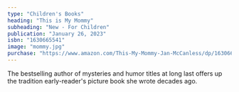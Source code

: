 ```yaml
---
type: "Children's Books"
heading: "This is My Mommy"
subheading: "New - For Children"
publication: "January 26, 2023"
isbn: "1630665541"
image: "mommy.jpg"
purchase: "https://www.amazon.com/This-My-Mommy-Jan-McCanless/dp/1630665541/ref=sr_1_4?qid=1698625692&refinements=p_27%3AJan+McCanless&s=books&sr=1-4&text=Jan+McCanless"
---
```

The bestselling author of mysteries and humor titles at long last offers up the tradition early-reader's picture book she wrote decades ago.
